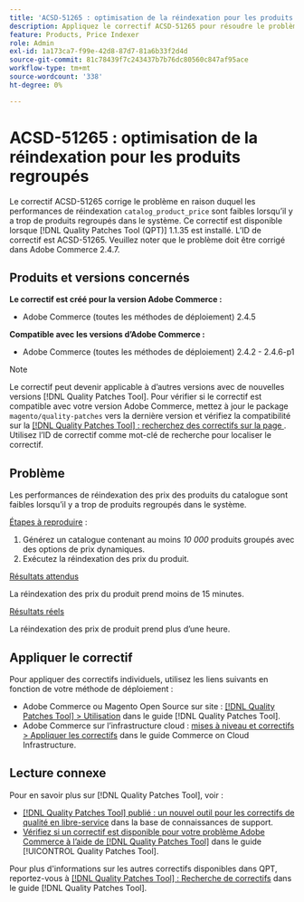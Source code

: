 ```yaml
---
title: 'ACSD-51265 : optimisation de la réindexation pour les produits regroupés'
description: Appliquez le correctif ACSD-51265 pour résoudre le problème Adobe Commerce où les performances de réindexation de "catalog_product_price" sont faibles lorsqu’il y a trop de produits regroupés dans le système.
feature: Products, Price Indexer
role: Admin
exl-id: 1a173ca7-f99e-42d8-87d7-81a6b33f2d4d
source-git-commit: 81c78439f7c243437b7b76dc80560c847af95ace
workflow-type: tm+mt
source-wordcount: '338'
ht-degree: 0%

---
```


# ACSD-51265 : optimisation de la réindexation pour les produits regroupés

Le correctif ACSD-51265 corrige le problème en raison duquel les performances de réindexation `catalog_product_price` sont faibles lorsqu’il y a trop de produits regroupés dans le système. Ce correctif est disponible lorsque [!DNL Quality Patches Tool (QPT)] 1.1.35 est installé. L’ID de correctif est ACSD-51265. Veuillez noter que le problème doit être corrigé dans Adobe Commerce 2.4.7.

## Produits et versions concernés

**Le correctif est créé pour la version Adobe Commerce :**

* Adobe Commerce (toutes les méthodes de déploiement) 2.4.5

**Compatible avec les versions d’Adobe Commerce :**

* Adobe Commerce (toutes les méthodes de déploiement) 2.4.2 - 2.4.6-p1

>[!NOTE]
>
>Le correctif peut devenir applicable à d’autres versions avec de nouvelles versions [!DNL Quality Patches Tool]. Pour vérifier si le correctif est compatible avec votre version Adobe Commerce, mettez à jour le package `magento/quality-patches` vers la dernière version et vérifiez la compatibilité sur la [[!DNL Quality Patches Tool] : recherchez des correctifs sur la page ](https://experienceleague.adobe.com/tools/commerce-quality-patches/index.html?lang=fr). Utilisez l’ID de correctif comme mot-clé de recherche pour localiser le correctif.

## Problème

Les performances de réindexation des prix des produits du catalogue sont faibles lorsqu’il y a trop de produits regroupés dans le système.

<u>Étapes à reproduire</u> :

1. Générez un catalogue contenant au moins *10 000* produits groupés avec des options de prix dynamiques.
1. Exécutez la réindexation des prix du produit.

<u>Résultats attendus</u>

La réindexation des prix du produit prend moins de 15 minutes.

<u>Résultats réels</u>

La réindexation des prix de produit prend plus d’une heure.

## Appliquer le correctif

Pour appliquer des correctifs individuels, utilisez les liens suivants en fonction de votre méthode de déploiement :

* Adobe Commerce ou Magento Open Source sur site : [[!DNL Quality Patches Tool] > Utilisation](/help/tools/quality-patches-tool/usage.md) dans le guide [!DNL Quality Patches Tool].
* Adobe Commerce sur l’infrastructure cloud : [mises à niveau et correctifs > Appliquer les correctifs](https://experienceleague.adobe.com/docs/commerce-cloud-service/user-guide/develop/upgrade/apply-patches.html?lang=fr) dans le guide Commerce on Cloud Infrastructure.

## Lecture connexe

Pour en savoir plus sur [!DNL Quality Patches Tool], voir :

* [[!DNL Quality Patches Tool] publié : un nouvel outil pour les correctifs de qualité en libre-service](https://experienceleague.adobe.com/fr/docs/commerce-knowledge-base/kb/announcements/commerce-announcements/magento-quality-patches-released-new-tool-to-self-serve-quality-patches) dans la base de connaissances de support.
* [Vérifiez si un correctif est disponible pour votre problème Adobe Commerce à l’aide de  [!DNL Quality Patches Tool]](/help/tools/quality-patches-tool/patches-available-in-qpt/check-patch-for-magento-issue-with-magento-quality-patches.md) dans le guide [!UICONTROL Quality Patches Tool].


Pour plus d&#39;informations sur les autres correctifs disponibles dans QPT, reportez-vous à [[!DNL Quality Patches Tool] : Recherche de correctifs](https://experienceleague.adobe.com/tools/commerce-quality-patches/index.html?lang=fr) dans le guide [!DNL Quality Patches Tool].
